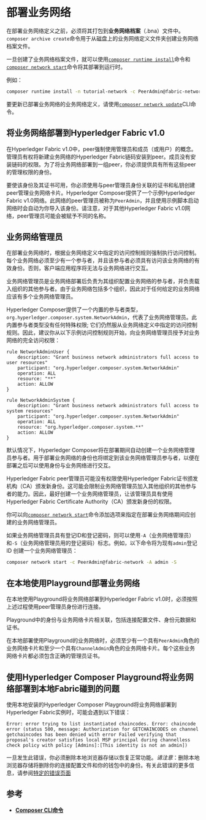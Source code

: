 # 部署业务网络

在部署业务网络定义之前，必须将其打包到**业务网络档案**（.bna）文件中。`composer archive create`命令用于从磁盘上的业务网络定义文件夹创建业务网络档案文件。

一旦创建了业务网络档案文件，就可以使用[`composer runtime install`](reference/composer.runtime.install.md)命令和[`composer network start`](reference/composer.network.start.md)命令将其部署到运行时。

例如：
```bash
composer runtime install -n tutorial-network -c PeerAdmin@fabric-network
```

要更新已部署业务网络的业务网络定义，请使用[`composer network update`](reference/composer.network.update.md)CLI命令。

## 将业务网络部署到Hyperledger Fabric v1.0

在Hyperledger Fabric v1.0中，peer强制使用管理员和成员（或用户）的概念。管理员有权将新建业务网络的Hyperledger Fabric链码安装到peer。成员没有安装链码的权限。为了将业务网络部署到一组peer，你必须提供具有所有这些peer的管理权限的身份。

要使该身份及其证书可用，你必须使用与peer管理员身份关联的证书和私钥创建peer管理业务网络卡片。Hyperledger Composer提供了一个示例Hyperledger Fabric v1.0网络。此网络的peer管理员被称为`PeerAdmin`，并且使用示例脚本启动网络时会自动为你导入该身份。请注意，对于其他Hyperledger Fabric v1.0网络，peer管理员可能会被赋予不同的名称。

## 业务网络管理员

在部署业务网络时，根据业务网络定义中指定的访问控制规则强制执行访问控制。每个业务网络必须至少有一个参与者，并且该参与者必须具有访问该业务网络的有效身份。否则，客户端应用程序将无法与业务网络进行交互。

业务网络管理员是业务网络部署后负责为其组织配置业务网络的参与者，并负责载入组织的其他参与者。由于业务网络包括多个组织，因此对于任何给定的业务网络应该有多个业务网络管理员。

Hyperledger Composer提供了一个内置的参与者类型，`org.hyperledger.composer.system.NetworkAdmin`，代表了业务网络管理员。此内置参与者类型没有任何特殊权限; 它们仍然服从业务网络定义中指定的访问控制规则。因此，建议你从以下示例访问控制规则开始，向业务网络管理员授予对业务网络的完全访问权限：
```
rule NetworkAdminUser {
    description: "Grant business network administrators full access to user resources"
    participant: "org.hyperledger.composer.system.NetworkAdmin"
    operation: ALL
    resource: "**"
    action: ALLOW
}

rule NetworkAdminSystem {
    description: "Grant business network administrators full access to system resources"
    participant: "org.hyperledger.composer.system.NetworkAdmin"
    operation: ALL
    resource: "org.hyperledger.composer.system.**"
    action: ALLOW
}
```

默认情况下，Hyperledger Composer将在部署期间自动创建一个业务网络管理员参与者。用于部署业务网络的身份也将绑定到该业务网络管理员参与者，以便在部署之后可以使用身份与业务网络进行交互。

Hyperledger Fabric peer管理员可能没有权限使用Hyperledger Fabric证书颁发机构（CA）颁发新身份。这可能会限制业务网络管理员加入其他组织的其他参与者的能力。因此，最好创建一个业务网络管理员，让该管理员具有使用Hyperledger Fabric Certificate Authority（CA）颁发新身份的权限。

你可以向[`composer network start`](reference/composer.network.start.md)命令添加选项来指定在部署业务网络期间应创建的业务网络管理员。

如果业务网络管理员具有登记ID和登记密码，则可以使用`-A`（业务网络管理员）和`-S`（业务网络管理员用的登记密码）标志。例如，以下命令将为现有`admin`登记ID 创建一个业务网络管理员：
```bash
composer network start -c PeerAdmin@fabric-network -A admin -S
```

## 在本地使用Playground部署业务网络

在本地使用Playground将业务网络部署到Hyperledger Fabric v1.0时，必须按照上述过程使用peer管理员身份进行连接。

Playground中的身份与业务网络卡片相关联，包括连接配置文件、身份元数据和证书。

在本地部署使用Playground的业务网络时，必须至少有一个具有`PeerAdmin`角色的业务网络卡片和至少一个具有`ChannelAdmin`角色的业务网络卡片。每个这些业务网络卡片都必须包含正确的管理员证书。

## 使用Hyperledger Composer Playground将业务网络部署到本地Fabric碰到的问题

使用本地安装的Hyperledger Composer Playground将业务网络部署到Hyperledger Fabric实例时，可能会遇到以下错误：
```
Error: error trying to list instantiated chaincodes. Error: chaincode error (status 500, message: Authorization for GETCHAINCODES on channel getchaincodes has been denied with error Failed verifying that proposal's creator satisfies local MSP principal during channelless check policy with policy [Admins]:[This identity is not an admin])
```

一旦发生此错误，你必须删除本地浏览器存储以恢复正常功能。*请注意*：删除本地浏览器存储将删除你的连接配置文件和你的钱包中的身份。有关此错误的更多信息，请参阅[特定的错误页面](https://hyperledger.github.io/composer/problems/deployment-local-playground.html)

## 参考

- [**Composer CLI命令**](reference_commands.md)
